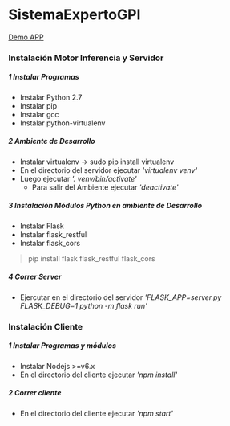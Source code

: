 # SistemaExpertoGPI

[Demo APP](https://motorgpiperfiles.herokuapp.com/)

### Instalación Motor Inferencia y Servidor

##### 1 Instalar Programas
  + Instalar Python 2.7
  + Instalar pip
  + Instalar gcc
  + Instalar python-virtualenv

##### 2 Ambiente de Desarrollo
  + Instalar virtualenv -> sudo pip install virtualenv
  + En el directorio del servidor ejecutar _'virtualenv venv'_
  + Luego ejecutar _'. venv/bin/activate'_
    * Para salir del Ambiente ejecutar _'deactivate'_

##### 3 Instalación Módulos Python en ambiente de Desarrollo
  + Instalar Flask
  + Instalar flask_restful
  + Instalar flask_cors

  >  pip install flask flask_restful flask_cors

##### 4 Correr Server
  + Ejercutar en el directorio del servidor *'FLASK_APP=server.py FLASK_DEBUG=1 python -m flask run'*

### Instalación Cliente

##### 1 Instalar Programas y módulos
  + Instalar Nodejs >=v6.x
  + En el directorio del cliente ejecutar _'npm install'_

##### 2 Correr cliente
  + En el directorio del cliente ejecutar _'npm start'_
